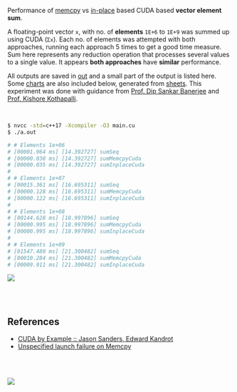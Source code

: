 Performance of [memcpy] vs [in-place] based CUDA based **vector element sum**.

A floating-point vector `x`, with no. of **elements** `1E+6` to `1E+9` was
summed up using CUDA (`Σx`). Each no. of elements was attempted with both
approaches, running each approach 5 times to get a good time measure. Sum
here represents any reduction operation that processes several values to a
single value. It appears **both approaches** have **similar** performance.

All outputs are saved in [out](out/) and a small part of the output is listed
here. Some [charts] are also included below, generated from [sheets]. This
experiment was done with guidance from [Prof. Dip Sankar Banerjee] and
[Prof. Kishore Kothapalli].

<br>

```bash
$ nvcc -std=c++17 -Xcompiler -O3 main.cu
$ ./a.out

# # Elements 1e+06
# [00001.964 ms] [14.392727] sumSeq
# [00000.038 ms] [14.392727] sumMemcpyCuda
# [00000.035 ms] [14.392727] sumInplaceCuda
#
# # Elements 1e+07
# [00015.361 ms] [16.695311] sumSeq
# [00000.128 ms] [16.695311] sumMemcpyCuda
# [00000.122 ms] [16.695311] sumInplaceCuda
#
# # Elements 1e+08
# [00144.628 ms] [18.997896] sumSeq
# [00000.995 ms] [18.997896] sumMemcpyCuda
# [00000.995 ms] [18.997896] sumInplaceCuda
#
# # Elements 1e+09
# [01547.480 ms] [21.300482] sumSeq
# [00010.284 ms] [21.300482] sumMemcpyCuda
# [00009.911 ms] [21.300482] sumInplaceCuda
```

[![](https://i.imgur.com/rJNTBF3.gif)][sheets]

<br>
<br>


## References

- [CUDA by Example :: Jason Sanders, Edward Kandrot](https://www.slideshare.net/SubhajitSahu/cuda-by-example-notes)
- [Unspecified launch failure on Memcpy](https://stackoverflow.com/a/27278218/1413259)

<br>
<br>

[![](https://i.imgur.com/FIv7piL.jpg)](https://www.youtube.com/watch?v=Zf8xRNO1xIU)

[Prof. Dip Sankar Banerjee]: https://sites.google.com/site/dipsankarban/
[Prof. Kishore Kothapalli]: https://cstar.iiit.ac.in/~kkishore/
[memcpy]: https://github.com/puzzlef/sum-cuda-memcpy-adjust-launch
[in-place]: https://github.com/puzzlef/sum-cuda-inplace-adjust-launch
[charts]: https://photos.app.goo.gl/a8PM8K1FXPm1LQed8
[sheets]: https://docs.google.com/spreadsheets/d/1CpZRcOcQ1FKTX0nLWb6R7znPtgeQXhlA7HNEIm2_ZRc/edit?usp=sharing
